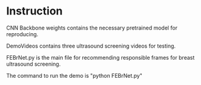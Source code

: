 # Instruction
CNN Backbone weights contains the necessary pretrained model for reproducing.

DemoVideos contains three ultrasound screening videos for testing.

FEBrNet.py is the main file for recommending responsible frames for breast ultrasound screening.

The command to run the demo is "python FEBrNet.py"
